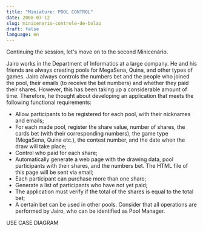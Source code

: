 ```yaml
---
title: "Miniature: POOL CONTROL"
date: 2008-07-12
slug: minicenario-controle-de-bolao
draft: false
language: en
---
```


Continuing the session, let's move on to the second Minicenário.

Jairo works in the Department of Informatics at a large company. He and his friends are always creating pools for MegaSena, Quina, and other types of games. Jairo always controls the numbers bet and the people who joined the pool, their emails (to receive the bet numbers) and whether they paid their shares. However, this has been taking up a considerable amount of time. Therefore, he thought about developing an application that meets the following functional requirements:
- Allow participants to be registered for each pool, with their nicknames and emails;
- For each made pool, register the share value, number of shares, the cards bet (with their corresponding numbers), the game type (MegaSena, Quina etc.), the contest number, and the date when the draw will take place;
- Control who paid for each share;
- Automatically generate a web page with the drawing data, pool participants with their shares, and the numbers bet. The HTML file of this page will be sent via email;
- Each participant can purchase more than one share;
- Generate a list of participants who have not yet paid;
- The application must verify if the total of the shares is equal to the total bet;
- A certain bet can be used in other pools.
Consider that all operations are performed by Jairo, who can be identified as Pool Manager.

USE CASE DIAGRAM